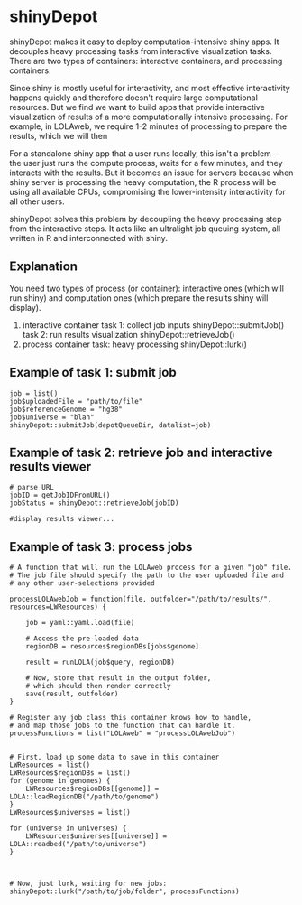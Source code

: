 # shinyDepot

shinyDepot makes it easy to deploy computation-intensive shiny apps. It decouples heavy processing tasks from interactive visualization tasks. There  are two types of containers: interactive containers, and processing containers.

Since shiny is mostly useful for interactivity, and most effective interactivity happens quickly and therefore doesn't require large computational resources. But we find we want to build apps that provide interactive visualization of results of a more computationally intensive processing. For example, in LOLAweb, we require 1-2 minutes of processing to prepare the results, which we will then 

For a standalone shiny app that a user runs locally, this isn't a problem -- the user just runs the compute process, waits for a few minutes, and they interacts with the results. But it becomes an issue for servers because when shiny server is processing the heavy computation, the R process will be using all available CPUs, compromising the lower-intensity interactivity for all other users.

shinyDepot solves this problem by decoupling the heavy processing step from the interactive steps. It acts like an ultralight job queuing system, all written in R and interconnected with shiny.

## Explanation

You need two types of process (or container): interactive ones (which will run shiny) and computation ones (which prepare the results shiny will display).

1. interactive container
	task 1: collect job inputs
		shinyDepot::submitJob()
	task 2: run results visualization
		shinyDepot::retrieveJob()
2. process container
	task: heavy processing
		shinyDepot::lurk()


## Example of task 1: submit job

```
job = list()
job$uploadedFile = "path/to/file"
job$referenceGenome = "hg38"
job$universe = "blah"
shinyDepot::submitJob(depotQueueDir, datalist=job)
```

## Example of task 2: retrieve job and interactive results viewer

```
# parse URL
jobID = getJobIDFromURL()
jobStatus = shinyDepot::retrieveJob(jobID)

#display results viewer...
```

## Example of task 3: process jobs


```
# A function that will run the LOLAweb process for a given "job" file.
# The job file should specify the path to the user uploaded file and
# any other user-selections provided

processLOLAwebJob = function(file, outfolder="/path/to/results/", resources=LWResources) {

	job = yaml::yaml.load(file)

	# Access the pre-loaded data
	regionDB = resources$regionDBs[jobs$genome]
	
	result = runLOLA(job$query, regionDB)

	# Now, store that result in the output folder,
	# which should then render correctly
	save(result, outfolder)
}

# Register any job class this container knows how to handle,
# and map those jobs to the function that can handle it.
processFunctions = list("LOLAweb" = "processLOLAwebJob")


# First, load up some data to save in this container
LWResources = list()
LWResources$regionDBs = list()
for (genome in genomes) {
	LWResources$regionDBs[[genome]] = LOLA::loadRegionDB("/path/to/genome")
}
LWResources$universes = list()

for (universe in universes) {
	LWResources$universes[[universe]] = LOLA::readbed("/path/to/universe")
}



# Now, just lurk, waiting for new jobs:
shinyDepot::lurk("/path/to/job/folder", processFunctions)
```

